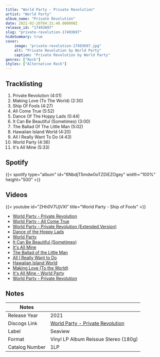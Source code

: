 ```yaml
---
title: "World Party - Private Revolution"
artist: "World Party"
album_name: "Private Revolution"
date: 2021-02-26T04:31:40.000000Z
release_id: "17493697"
slug: "private-revolution-17493697"
hideSummary: true
cover:
    image: "private-revolution-17493697.jpg"
    alt: "Private Revolution by World Party"
    caption: "Private Revolution by World Party"
genres: ["Rock"]
styles: ["Alternative Rock"]
---
```


## Tracklisting
1. Private Revolution (4:01)
2. Making Love (To The World) (2:30)
3. Ship Of Fools (4:27)
4. All Come True (5:52)
5. Dance Of The Hoppy Lads (0:44)
6. It Can Be Beautiful (Sometimes) (3:00)
7. The Ballad Of The Little Man (5:02)
8. Hawaiian Island World (4:20)
9. All I Really Want To Do (4:43)
10. World Party (4:36)
11. It's All Mine (5:33)


## Spotify
{{< spotify type="album" id="6NbdjT5mdw0oTZDiEZOgey" width="100%" height="500" >}}



## Videos
{{< youtube id="ZHh0V7UjVXI" title="World Party - Ship of Fools" >}}
- [World Party - Private Revolution](https://www.youtube.com/watch?v=JaYcJQej5Uw)
- [World Party - All Come True](https://www.youtube.com/watch?v=DO1cW97Z3sU)
- [World Party - Private Revolution (Extended Version)](https://www.youtube.com/watch?v=hRxone8ZtmM)
- [Dance of the Hoppy Lads](https://www.youtube.com/watch?v=J1B0wMhEbxw)
- [World Party](https://www.youtube.com/watch?v=qB_xka50sME)
- [It Can Be Beautiful (Sometimes)](https://www.youtube.com/watch?v=ULtIOuu2Pdg)
- [It's All Mine](https://www.youtube.com/watch?v=hTjYsAg3Hoc)
- [The Ballad of the Little Man](https://www.youtube.com/watch?v=g5CGKnvMT_A)
- [All I Really Want to Do](https://www.youtube.com/watch?v=wv7CEpyr5eQ)
- [Hawaiian Island World](https://www.youtube.com/watch?v=mWgHwAY-4LU)
- [Making Love (To the World)](https://www.youtube.com/watch?v=xh9WEzkKyXY)
- [It's All Mine - World Party](https://www.youtube.com/watch?v=ua9nXMwrIEs)
- [World Party - Private Revolution](https://www.youtube.com/watch?v=KF33V0tqrEc)

## Notes
| Notes          |             |
| ---------------| ----------- |
| Release Year   | 2021 |
| Discogs Link   | [World Party - Private Revolution](https://www.discogs.com/release/17493697-World-Party-Private-Revolution) |
| Label          | Seaview |
| Format         | Vinyl LP Album Reissue Stereo (180g) |
| Catalog Number | 1LP |
